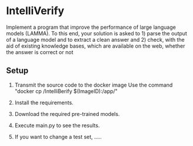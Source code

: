 # IntelliVerify
 Implement a program that improve the performance of large language models (LAMMA). To this end, your solution is asked to 1) parse the output of a language model and to extract a clean answer and 2) check, with the aid of existing knowledge bases, which are available on the web, whether the answer is correct or not

## Setup
1. Transmit the source code to the docker image
 Use the command "docker cp /IntelliBerify $(ImageID):/app/"

3. Install the requirements.


5. Download the required pre-trained models.

6. Execute main.py to see the results.

7. If you want to change a test set, .....
